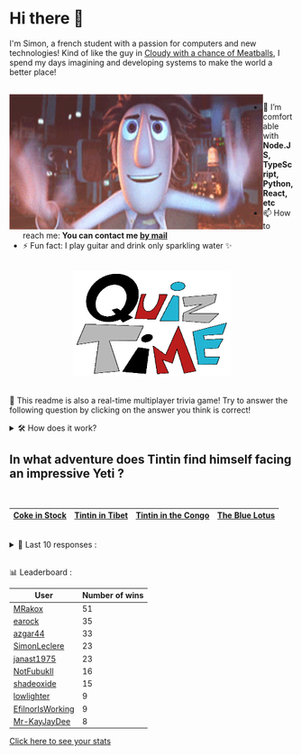 # Hi there 👋

I'm Simon, a french student with a passion for computers and new technologies!
Kind of like the guy in [Cloudy with a chance of Meatballs](https://www.youtube.com/watch?v=dQw4w9WgXcQ), I spend my days imagining and developing systems to make the world a better place!

<br>

<img width="450" height="240" src="./assets/cloudyWithAChanceOfMeatBalls.gif" align=left>

- 🌱 I’m comfortable with **Node.JS, TypeScript, Python, React, etc**
- 📫 How to reach me: **You can contact me [by mail](mailto:simon-leclere@orange.fr)**
- ⚡ Fun fact: I play guitar and drink only sparkling water ✨

<br>

<center><img width="280" height="187" src="./assets/quizTime.gif"></center>

<br>

🎲 This readme is also a real-time multiplayer trivia game! Try to answer the following question by clicking on the answer you think is correct!
<details>
  <summary>🛠️ How does it work?</summary>
  Each answer is a link to a pre-filled issue. When you press "Submit new issue", it triggers a Github action workflow that compares your answer with the correct answer, finds a new question and updates the readme.md file. Not bad huh?! This whole process only takes about 20 seconds!
</details>

## In what adventure does Tintin find himself facing an impressive Yeti ?

<br>

| [Coke in Stock](https://github.com/SimonLeclere/SimonLeclere/issues/new?title=quiz%7C851%7CCoke%20in%20Stock&body=Just%20click%20'Submit%20new%20issue'.) | [Tintin in Tibet](https://github.com/SimonLeclere/SimonLeclere/issues/new?title=quiz%7C851%7CTintin%20in%20Tibet&body=Just%20click%20'Submit%20new%20issue'.) | [Tintin in the Congo](https://github.com/SimonLeclere/SimonLeclere/issues/new?title=quiz%7C851%7CTintin%20in%20the%20Congo&body=Just%20click%20'Submit%20new%20issue'.) | [The Blue Lotus](https://github.com/SimonLeclere/SimonLeclere/issues/new?title=quiz%7C851%7CThe%20Blue%20Lotus&body=Just%20click%20'Submit%20new%20issue'.) |
| - | - | - | - | 

<br>

<details>
  <summary>📒 Last 10 responses :</summary>

- **EfilnorIsWorking** answered **Documentation** to `Which of these elements enhances the quality of the OpenBSD project ?` (Good answer)
- **EfilnorIsWorking** answered **Blossfeldia liliputiana** to `What is the smallest cactus species known to date ?` (Good answer)
- **EfilnorIsWorking** answered **Donald Trump** to `Against which president was a dismissal procedure launched in 2019 ?` (Good answer)
- **EfilnorIsWorking** answered **Trojan Horse** to `Which horse did the Greeks use as a trick in 1180 BC ?` (Good answer)
- **EfilnorIsWorking** answered **Reykjavik** to `Which of these cities is the most northerly ?` (Good answer)
- **EfilnorIsWorking** answered **Haflinger** to `What breed of horses always has a chestnut robe and a white tail ?` (Good answer)
- **EfilnorIsWorking** answered **Volcano** to `Which mountain can sometimes come out of hot materials ?` (Good answer)
- **EfilnorIsWorking** answered **Dear Diary** to `What title from her second album was written by Britney Spears herself ?` (Good answer)
- **EfilnorIsWorking** answered **1976** to `In what year did the book that inspired the film « Interview with a Vampire » come out ?` (Good answer)
- **EfilnorIsWorking** answered **Little duchess** to `In the pastry shop, what is clear on the ice-cream or fondant ?` (Wrong answer)

</details>

<br>

📊 Leaderboard :

| User | Number of wins |
|-|-|
| [MRakox](https://github.com/MRakox) | 51 |
| [earock](https://github.com/earock) | 35 |
| [azgar44](https://github.com/azgar44) | 33 |
| [SimonLeclere](https://github.com/SimonLeclere) | 23 |
| [janast1975](https://github.com/janast1975) | 23 |
| [NotFubukIl](https://github.com/NotFubukIl) | 16 |
| [shadeoxide](https://github.com/shadeoxide) | 15 |
| [lowlighter](https://github.com/lowlighter) | 9 |
| [EfilnorIsWorking](https://github.com/EfilnorIsWorking) | 9 |
| [Mr-KayJayDee](https://github.com/Mr-KayJayDee) | 8 |

[Click here to see your stats](https://github.com/SimonLeclere/SimonLeclere/issues/new?title=MyStats&body=Just%20click%20%27Submit%20new%20issue%27.)
